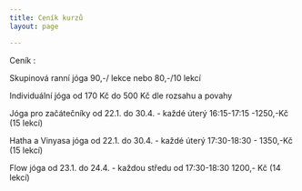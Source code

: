 ```yaml
---
title: Ceník kurzů
layout: page

---
```

Ceník :

Skupinová ranní jóga 90,-/ lekce nebo 80,-/10 lekcí

Individuální jóga od 170 Kč do 500 Kč dle rozsahu a povahy

Jóga pro začátečníky od 22.1. do 30.4. - každé úterý 16:15-17:15 -1250,-Kč (15 lekcí)

Hatha a Vinyasa jóga od 22.1. do 30.4. - každé úterý 17:30-18:30 - 1350,-Kč (15 lekcí)

Flow jóga od 23.1. do 24.4. - každou středu od 17:30-18:30 1200,- Kč (14 lekcí) 